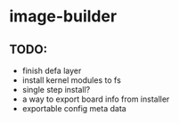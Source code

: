 # image-builder

## TODO:
- finish defa layer
- install kernel modules to fs
- single step install?
- a way to export board info from installer
- exportable config meta data
